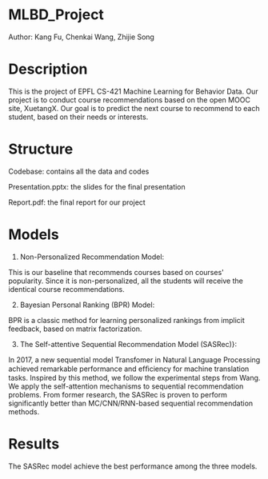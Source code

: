 # MLBD_Project
Author: Kang Fu, Chenkai Wang, Zhijie Song
# Description
This is the project of EPFL CS-421 Machine Learning for Behavior Data. Our project is to conduct course recommendations based on the open MOOC site, XuetangX. Our goal is to predict the next course to recommend to each student, based on their needs or interests.
# Structure
Codebase: contains all the data and codes

Presentation.pptx: the slides for the final presentation

Report.pdf: the final report for our project
# Models
1. Non-Personalized Recommendation Model: 

This is our baseline that recommends courses based on courses' popularity. Since it is non-personalized, all the students will receive the identical course recommendations.

2. Bayesian Personal Ranking (BPR) Model: 

BPR is a classic method for learning personalized rankings from implicit feedback, based on matrix factorization.

3. The Self-attentive Sequential Recommendation Model (SASRec)}: 

In 2017, a new sequential model Transfomer in Natural Language Processing achieved remarkable performance and efﬁciency for machine translation tasks. Inspired by this method, we follow the experimental steps from Wang. We apply the self-attention mechanisms to sequential recommendation problems. From former research, the SASRec is proven to perform significantly better than MC/CNN/RNN-based sequential recommendation methods.

# Results
The SASRec model achieve the best performance among the three models.
